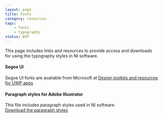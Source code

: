 ```yaml
---
layout: page
title: Fonts
category: resources
tags:
    - fonts
    - typography
status: WIP
---
```


This page includes links and resources to provide access and downloads for using the typography styles in NI software.
#### Segoe UI
Segoe UI fonts are available from Microsoft at [Design toolkits and resources for UWP apps](https://docs.microsoft.com/en-us/windows/uwp/design-downloads/index)

#### Paragraph styles for Adobe Illustrator
This file includes paragraph styles used in NI software.  
[Download the paragraph styles](../ni-paragraph-styles.ai)



